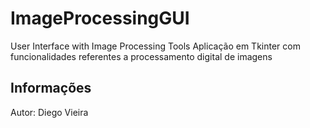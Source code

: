 # ImageProcessingGUI
 User Interface with Image Processing Tools
Aplicação em Tkinter com funcionalidades referentes a processamento digital de imagens

## Informações
Autor: Diego Vieira
